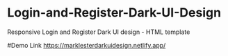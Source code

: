 # Login-and-Register-Dark-UI-Design
Responsive Login and Register Dark UI design - HTML template

#Demo Link
https://marklesterdarkuidesign.netlify.app/
